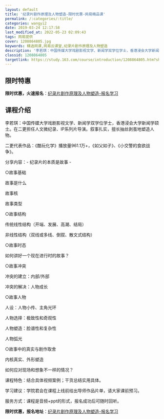 ```yaml
---
layout: default
title: '纪录片剧作原理及人物塑造-限时优惠-网易精品课'
permalink: /:categories/:title/
categories: wangyi2
date: 2019-03-24 12:17:58
last_modified_at: 2022-05-23 02:09:43
tags: 网易提供
cover: 1208864805.jpg
keywords: 精选网课,网易云课堂,纪录片剧作原理及人物塑造
description: '李若琪：中国传媒大学戏剧影视文学、新闻学双学位学士，香港浸会大学新闻学硕士。在二更担任人文微纪录、IP系列片导演。叙事扎'
classid: 1208864805
targetlink: https://study.163.com/course/introduction/1208864805.htm?share=1&shareId=1025206652&utm_campaign=share&utm_medium=iphoneShare&utm_source=&utm_u=1025206652
---
```


## 限时特惠

**限时优惠，火速报名**：[纪录片剧作原理及人物塑造-报名学习](https://study.163.com/course/introduction/1208864805.htm?share=1&shareId=1025206652&utm_campaign=share&utm_medium=iphoneShare&utm_source=&utm_u=1025206652)

## 课程介绍

李若琪：中国传媒大学戏剧影视文学、新闻学双学位学士，香港浸会大学新闻学硕士。在二更担任人文微纪录、IP系列片导演。叙事扎实，擅长抽丝剥茧地塑造人物。

二更代表作品：《酷玩化学》播放量961.1万+，《如父如子》、《小交警的食欲战争》。

分享内容：- 纪录片的本质是故事 -

○故事基础

故事是什么

故事核

故事类型



○故事结构

传统线性结构（开端、发展、高潮、结局）

非线性结构（双线或多线、倒叙、散文式结构）

 

○故事时态

如何讲好一个现在进行时的故事？

 

○故事冲突

冲突的建立：内部/外部

冲突的解决：人物成长

 

○故事人物

人设：人物小传、主角光环

人物选择：极致性和奇观性

人物塑造：脸谱性和复杂性

人物弧光



○故事中的真实与剧作取舍

内核真实、外形塑造

如何应对现场和想象不一样的情况？



课程特色：结合具体视频案例；干货总结实用具体。

学习建议：学院君会在课程上线前给出导师作品片单，请大家课前预习。

服务方式：课程是音频+ppt的形式，报名成功后可随时回听。

**限时优惠，报名地址**：[纪录片剧作原理及人物塑造-报名学习](https://study.163.com/course/introduction/1208864805.htm?share=1&shareId=1025206652&utm_campaign=share&utm_medium=iphoneShare&utm_source=&utm_u=1025206652)

